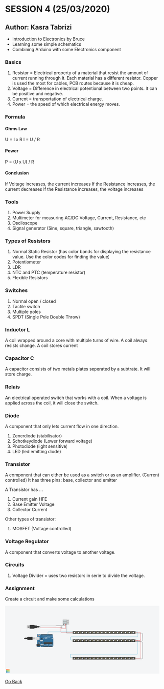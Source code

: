 # SESSION 4 (25/03/2020)
## Author: Kasra Tabrizi

- Introduction to Electronics by Bruce
- Learning some simple schematics
- Combining Arduino with some Electronics component

### Basics

1. Resistor = Electrical property of a material that resist the amount of current running through it.
   Each material has a different resistor. Copper is used the most for cables, PCB routes because it is cheap.
2. Voltage = Difference in electrical potentional between two points. It can be positive and negative.
3. Current = transportation of electrical charge.
4. Power = the speed of which electrical energy moves.

### Formula

#### Ohms Law

U = I x R 
I = U / R

#### Power

P = (U x U) / R

#### Conclusion

If Voltage increases, the current increases
If the Resistance increases, the current decreases
If the Resistance increases, the voltage increases

### Tools

1. Power Supply
2. Multimeter for measuring AC/DC Voltage, Current, Resistance, etc
3. Osciloscope
4. Signal generator (Sine, square, triangle, sawtooth)

### Types of Resistors

1. Normal Static Resistor (has color bands for displaying the resistance value. Use the color codes for finding the value)
2. Potentiometer
3. LDR
4. NTC and PTC (temperature resistor)
5. Flexible Resistors

### Switches

1. Normal open / closed
2. Tactile switch
3. Multiple poles
4. SPDT (Single Pole Double Throw)

### Inductor L

A coil wrapped around a core with multiple turns of wire.
A coil always resists change. A coil stores current

### Capacitor C
A capacitor consists of two metals plates seperated by a subtrate. It will store charge.

### Relais

An electrical operated switch that works with a coil. When a voltage is applied across the coil, it will close the switch.

### Diode

A component that only lets current flow in one direction.

1. Zenerdiode (stabilisator)
2. Schotkeydiode (Lower forward voltage)
3. Photodiode (light sensitive)
4. LED (led emitting diode)

### Transistor

A component that can either be used as a switch or as an amplifier. (Current controlled)
It has three pins: base, collector and emitter

A Transistor has ...

1. Current gain HFE
2. Base Emitter Voltage
3. Collector Current

Other types of transistor:

1. MOSFET (Voltage controlled)

### Voltage Regulator

A component that converts voltage to another voltage.

### Circuits

1. Voltage Divider = uses two resistors in serie to divide the voltage.

### Assignment 

Create a circuit and make some calculations

<p align="center">
    <img src="images/screenshot_project.png" width="700" alt="led matrix display">
</p>



[Go Back](../README.md)